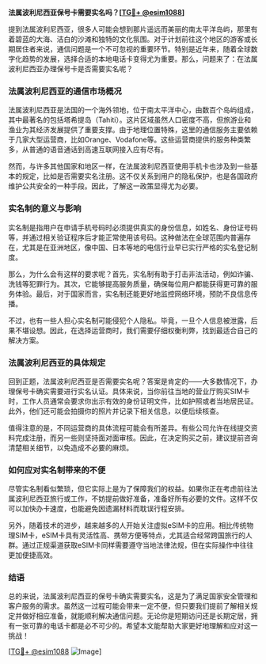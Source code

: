 **法属波利尼西亚保号卡需要实名吗？[[TG💪+ @esim1088](https://t.me/s/esim1088)]**

提到法属波利尼西亚，很多人可能会想到那片遥远而美丽的南太平洋岛屿，那里有着碧蓝的大海、洁白的沙滩和独特的文化氛围。对于计划前往这个地区的游客或长期居住者来说，通信问题是一个不可忽视的重要环节。特别是近年来，随着全球数字化趋势的发展，选择合适的本地电话卡变得尤为重要。那么，问题来了：在法属波利尼西亚办理保号卡是否需要实名呢？

### 法属波利尼西亚的通信市场概况

法属波利尼西亚是法国的一个海外领地，位于南太平洋中心，由数百个岛屿组成，其中最著名的包括塔希提岛（Tahiti）。这片区域虽然人口密度不高，但旅游业和渔业为其经济发展提供了重要支撑。由于地理位置特殊，这里的通信服务主要依赖于几家大型运营商，比如Orange、Vodafone等。这些运营商提供的服务种类繁多，从普通的语音通话到高速互联网接入应有尽有。

然而，与许多其他国家和地区一样，在法属波利尼西亚使用手机卡也涉及到一些基本的规定，比如是否需要实名注册。这不仅关系到用户的隐私保护，也是各国政府维护公共安全的一种手段。因此，了解这一政策显得尤为必要。

### 实名制的意义与影响

实名制是指用户在申请手机号码时必须提供真实的身份信息，如姓名、身份证号码等，并通过相关验证程序后才能正常使用该号码。这种做法在全球范围内普遍存在，尤其是在亚洲地区，像中国、日本等地的电信行业早已实行严格的实名登记制度。

那么，为什么会有这样的要求呢？首先，实名制有助于打击非法活动，例如诈骗、洗钱等犯罪行为。其次，它能够提高服务质量，确保每位用户都能获得更可靠的服务体验。最后，对于国家而言，实名制还能更好地监控网络环境，预防不良信息传播。

不过，也有一些人担心实名制可能侵犯个人隐私。毕竟，一旦个人信息被泄露，后果不堪设想。因此，在选择运营商时，我们需要仔细权衡利弊，找到最适合自己的解决方案。

### 法属波利尼西亚的具体规定

回到正题，法属波利尼西亚是否需要实名呢？答案是肯定的——大多数情况下，办理保号卡确实需要进行实名认证。具体来说，当你前往当地的营业厅购买SIM卡时，工作人员通常会要求你出示有效的身份证明文件，比如护照或者当地居民证。此外，他们还可能会拍摄你的照片并记录下相关信息，以便后续核查。

值得注意的是，不同运营商的具体流程可能会有所差异。有些公司允许在线提交资料完成注册，而另一些则坚持面对面审核。因此，在决定购买之前，建议提前咨询清楚相关细节，以免造成不必要的麻烦。

### 如何应对实名制带来的不便

尽管实名制看似繁琐，但它实际上是为了保障我们的权益。如果你正在考虑前往法属波利尼西亚旅行或工作，不妨提前做好准备，准备好所有必要的文件。这样不仅可以加快办卡速度，也能避免因遗漏材料而耽误行程安排。

另外，随着技术的进步，越来越多的人开始关注虚拟eSIM卡的应用。相比传统物理SIM卡，eSIM卡具有灵活性高、携带方便等特点，尤其适合经常跨国旅行的人群。通过正规渠道获取eSIM卡同样需要遵守当地法律法规，但在实际操作中往往更加便捷高效。

### 结语

总的来说，法属波利尼西亚的保号卡确实需要实名，这是为了满足国家安全管理和客户服务的需求。虽然这一过程可能会带来一定不便，但只要我们提前了解相关规定并做好相应准备，就能顺利解决通信问题。无论你是短期访问还是长期定居，拥有一张可靠的电话卡都是必不可少的。希望本文能帮助大家更好地理解和应对这一挑战！

[[TG💪+ @esim1088](https://t.me/s/esim1088) ![Image](https://i.postimg.cc/4NQfJmqS/Snipaste-2025-05-13-00-14-12.png)]